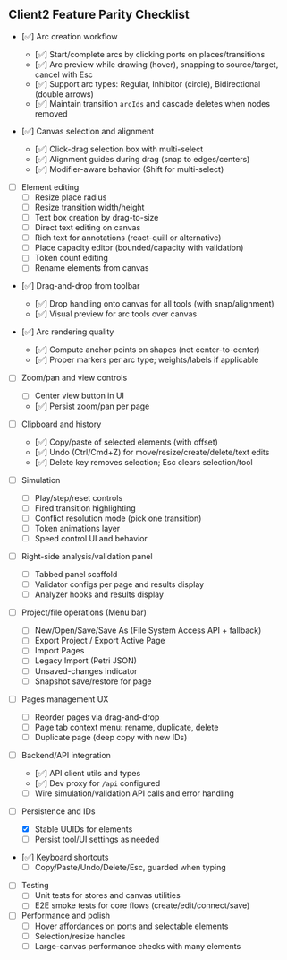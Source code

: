 ## Client2 Feature Parity Checklist

- [✅] Arc creation workflow
  - [✅] Start/complete arcs by clicking ports on places/transitions
  - [✅] Arc preview while drawing (hover), snapping to source/target, cancel with Esc
  - [✅] Support arc types: Regular, Inhibitor (circle), Bidirectional (double arrows)
  - [✅] Maintain transition `arcIds` and cascade deletes when nodes removed

- [✅] Canvas selection and alignment
  - [✅] Click-drag selection box with multi-select
  - [✅] Alignment guides during drag (snap to edges/centers)
  - [✅] Modifier-aware behavior (Shift for multi-select)

- [ ] Element editing
  - [ ] Resize place radius
  - [ ] Resize transition width/height
  - [ ] Text box creation by drag-to-size
  - [ ] Direct text editing on canvas
  - [ ] Rich text for annotations (react-quill or alternative)
  - [ ] Place capacity editor (bounded/capacity with validation)
  - [ ] Token count editing
  - [ ] Rename elements from canvas

- [✅] Drag-and-drop from toolbar
  - [✅] Drop handling onto canvas for all tools (with snap/alignment)
  - [✅] Visual preview for arc tools over canvas

- [✅] Arc rendering quality
  - [✅] Compute anchor points on shapes (not center-to-center)
  - [✅] Proper markers per arc type; weights/labels if applicable

- [ ] Zoom/pan and view controls
  - [ ] Center view button in UI
  - [✅] Persist zoom/pan per page

- [ ] Clipboard and history
  - [✅] Copy/paste of selected elements (with offset)
  - [✅] Undo (Ctrl/Cmd+Z) for move/resize/create/delete/text edits
  - [✅] Delete key removes selection; Esc clears selection/tool

- [ ] Simulation
  - [ ] Play/step/reset controls
  - [ ] Fired transition highlighting
  - [ ] Conflict resolution mode (pick one transition)
  - [ ] Token animations layer
  - [ ] Speed control UI and behavior

- [ ] Right-side analysis/validation panel
  - [ ] Tabbed panel scaffold
  - [ ] Validator configs per page and results display
  - [ ] Analyzer hooks and results display

- [ ] Project/file operations (Menu bar)
  - [ ] New/Open/Save/Save As (File System Access API + fallback)
  - [ ] Export Project / Export Active Page
  - [ ] Import Pages
  - [ ] Legacy Import (Petri JSON)
  - [ ] Unsaved-changes indicator
  - [ ] Snapshot save/restore for page

- [ ] Pages management UX
  - [ ] Reorder pages via drag-and-drop
  - [ ] Page tab context menu: rename, duplicate, delete
  - [ ] Duplicate page (deep copy with new IDs)

- [ ] Backend/API integration
  - [✅] API client utils and types
  - [✅] Dev proxy for `/api` configured
  - [ ] Wire simulation/validation API calls and error handling

- [ ] Persistence and IDs
  - [x] Stable UUIDs for elements
  - [ ] Persist tool/UI settings as needed

- [✅] Keyboard shortcuts
  - [ ] Copy/Paste/Undo/Delete/Esc, guarded when typing

- [ ] Testing
  - [ ] Unit tests for stores and canvas utilities
  - [ ] E2E smoke tests for core flows (create/edit/connect/save)

- [ ] Performance and polish
  - [ ] Hover affordances on ports and selectable elements
  - [ ] Selection/resize handles
  - [ ] Large-canvas performance checks with many elements
